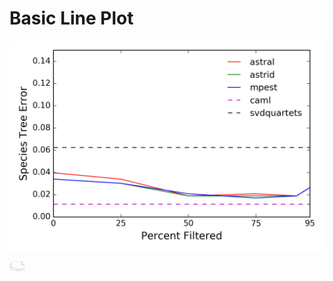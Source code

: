 # Basic Line Plot

![Basic Line Plot](lineplot_basic.png)

<img src="lineplot_basic.png" alt="Drawing" style="width: 25px;"/>

